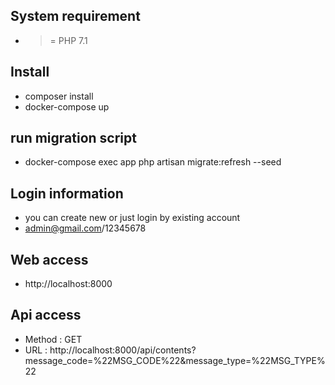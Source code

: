 ## System requirement
-  >= PHP 7.1
## Install

-   composer install
-   docker-compose up

## run migration script

-   docker-compose exec app php artisan migrate:refresh --seed

## Login information

-   you can create new or just login by existing account
-   admin@gmail.com/12345678

## Web access

-   http://localhost:8000

## Api access

-   Method : GET
-   URL : http://localhost:8000/api/contents?message_code=%22MSG_CODE%22&message_type=%22MSG_TYPE%22

